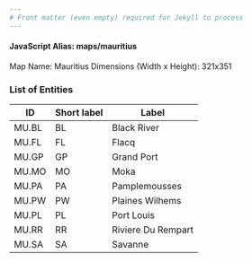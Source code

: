 ```yaml
---
# Front matter (even empty) required for Jekyll to process
---
```


#### JavaScript Alias: maps/mauritius

Map Name: Mauritius
Dimensions (Width x Height): 321x351





### List of Entities

ID | Short label | Label
---|---|---|
MU.BL|BL|Black River
MU.FL|FL|Flacq
MU.GP|GP|Grand Port
MU.MO|MO|Moka
MU.PA|PA|Pamplemousses
MU.PW|PW|Plaines Wilhems
MU.PL|PL|Port Louis
MU.RR|RR|Riviere Du Rempart
MU.SA|SA|Savanne

